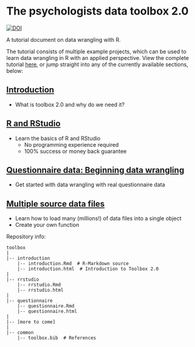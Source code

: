 # The psychologists data toolbox 2.0

[![DOI](https://zenodo.org/badge/20002/mvuorre/toolbox.svg)](https://zenodo.org/badge/latestdoi/20002/mvuorre/toolbox)

A tutorial document on data wrangling with R.

The tutorial consists of multiple example projects, which can be used to learn data wrangling in R with an applied perspective. View the complete tutorial [here](http://mvuorre.github.io/toolbox/index.html), or jump straight into any of the currently available sections, below:

## [Introduction](http://mvuorre.github.io/toolbox/introduction/introduction.html)

* What is toolbox 2.0 and why do we need it?

## [R and RStudio](http://mvuorre.github.io/toolbox/rrstudio/rrstudio.html)

* Learn the basics of R and RStudio
    - No programming experience required
    - 100% success or money back guarantee

## [Questionnaire data: Beginning data wrangling](http://mvuorre.github.io/toolbox/questionnaire/questionnaire.html)

* Get started with data wrangling with real questionnaire data

## [Multiple source data files](http://mvuorre.github.io/toolbox/questionnaire/questionnaire.html)

* Learn how to load many (millions!) of data files into a single object
* Create your own function

Repository info:

```
toolbox
|
|-- introduction
    |-- introduction.Rmd  # R-Markdown source
    |-- introduction.html  # Introduction to Toolbox 2.0
|
|-- rrstudio
    |-- rrstudio.Rmd
    |-- rrstudio.html
|
|-- questionnaire
    |-- questionnaire.Rmd
    |-- questionnaire.html
|
|-- [more to come]
|
|-- common
    |-- toolbox.bib  # References
```

